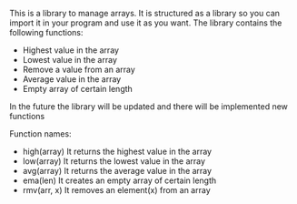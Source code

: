 This is a library to manage arrays. It is structured as a library so you can import it in your program and use it as you want. The library
contains the following functions:
  - Highest value in the array
  - Lowest value in the array
  - Remove a value from an array
  - Average value in the array
  - Empty array of certain length

In the future the library will be updated and there will be implemented new functions


Function names:
  - high(array)
      It returns the highest value in the array
  - low(array)
      It returns the lowest value in the array
  - avg(array)
      It returns the average value in the array
  - ema(len)
      It creates an empty array of certain length
  - rmv(arr, x)
      It removes an element(x) from an array


